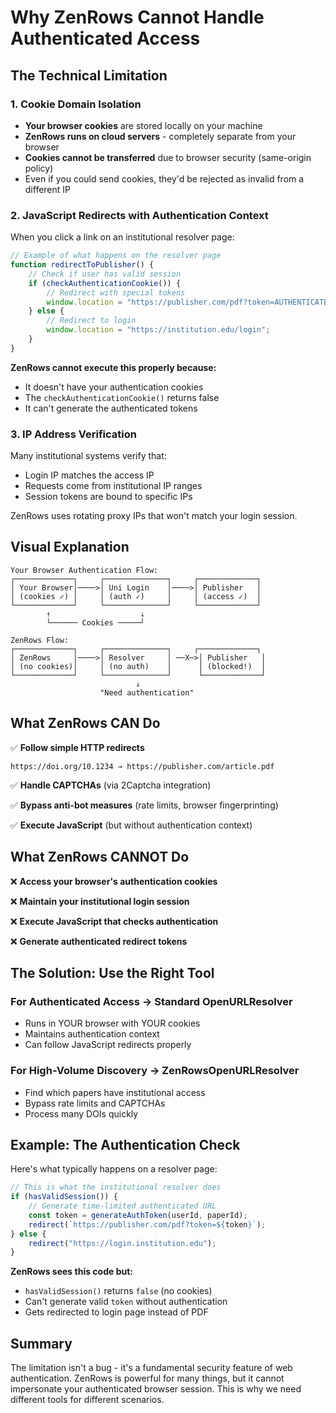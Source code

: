 # Why ZenRows Cannot Handle Authenticated Access

## The Technical Limitation

### 1. Cookie Domain Isolation
- **Your browser cookies** are stored locally on your machine
- **ZenRows runs on cloud servers** - completely separate from your browser
- **Cookies cannot be transferred** due to browser security (same-origin policy)
- Even if you could send cookies, they'd be rejected as invalid from a different IP

### 2. JavaScript Redirects with Authentication Context

When you click a link on an institutional resolver page:

```javascript
// Example of what happens on the resolver page
function redirectToPublisher() {
    // Check if user has valid session
    if (checkAuthenticationCookie()) {
        // Redirect with special tokens
        window.location = "https://publisher.com/pdf?token=AUTHENTICATED_TOKEN";
    } else {
        // Redirect to login
        window.location = "https://institution.edu/login";
    }
}
```

**ZenRows cannot execute this properly because:**
- It doesn't have your authentication cookies
- The `checkAuthenticationCookie()` returns false
- It can't generate the authenticated tokens

### 3. IP Address Verification

Many institutional systems verify that:
- Login IP matches the access IP
- Requests come from institutional IP ranges
- Session tokens are bound to specific IPs

ZenRows uses rotating proxy IPs that won't match your login session.

## Visual Explanation

```
Your Browser Authentication Flow:
┌─────────────┐     ┌──────────────┐     ┌─────────────┐
│ Your Browser│────>│ Uni Login    │────>│ Publisher   │
│ (cookies ✓) │     │ (auth ✓)     │     │ (access ✓)  │
└─────────────┘     └──────────────┘     └─────────────┘
        ↑                    ↓
        └────── Cookies ─────┘

ZenRows Flow:
┌─────────────┐     ┌──────────────┐     ┌─────────────┐
│ ZenRows     │────>│ Resolver     │ ──X─>│ Publisher   │
│ (no cookies)│     │ (no auth)    │      │ (blocked!)  │
└─────────────┘     └──────────────┘      └─────────────┘
                            ↓
                    "Need authentication"
```

## What ZenRows CAN Do

✅ **Follow simple HTTP redirects**
```
https://doi.org/10.1234 → https://publisher.com/article.pdf
```

✅ **Handle CAPTCHAs** (via 2Captcha integration)

✅ **Bypass anti-bot measures** (rate limits, browser fingerprinting)

✅ **Execute JavaScript** (but without authentication context)

## What ZenRows CANNOT Do

❌ **Access your browser's authentication cookies**

❌ **Maintain your institutional login session**

❌ **Execute JavaScript that checks authentication**

❌ **Generate authenticated redirect tokens**

## The Solution: Use the Right Tool

### For Authenticated Access → Standard OpenURLResolver
- Runs in YOUR browser with YOUR cookies
- Maintains authentication context
- Can follow JavaScript redirects properly

### For High-Volume Discovery → ZenRowsOpenURLResolver  
- Find which papers have institutional access
- Bypass rate limits and CAPTCHAs
- Process many DOIs quickly

## Example: The Authentication Check

Here's what typically happens on a resolver page:

```javascript
// This is what the institutional resolver does
if (hasValidSession()) {
    // Generate time-limited authenticated URL
    const token = generateAuthToken(userId, paperId);
    redirect(`https://publisher.com/pdf?token=${token}`);
} else {
    redirect("https://login.institution.edu");
}
```

**ZenRows sees this code but:**
- `hasValidSession()` returns `false` (no cookies)
- Can't generate valid `token` without authentication
- Gets redirected to login page instead of PDF

## Summary

The limitation isn't a bug - it's a fundamental security feature of web authentication. ZenRows is powerful for many things, but it cannot impersonate your authenticated browser session. This is why we need different tools for different scenarios.